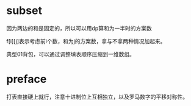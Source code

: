 # subset
因为两边的和是固定的，所以可以用dp算和为一半时的方案数

f\[i\]\[j\]表示考虑前i个数，和为j的方案数，拿与不拿两种情况加起来。

典型01背包，可以通过调整填表顺序压缩到一维数组。

# preface
打表直接硬上就行，注意十进制位上互相独立，以及罗马数字的平移对称性。